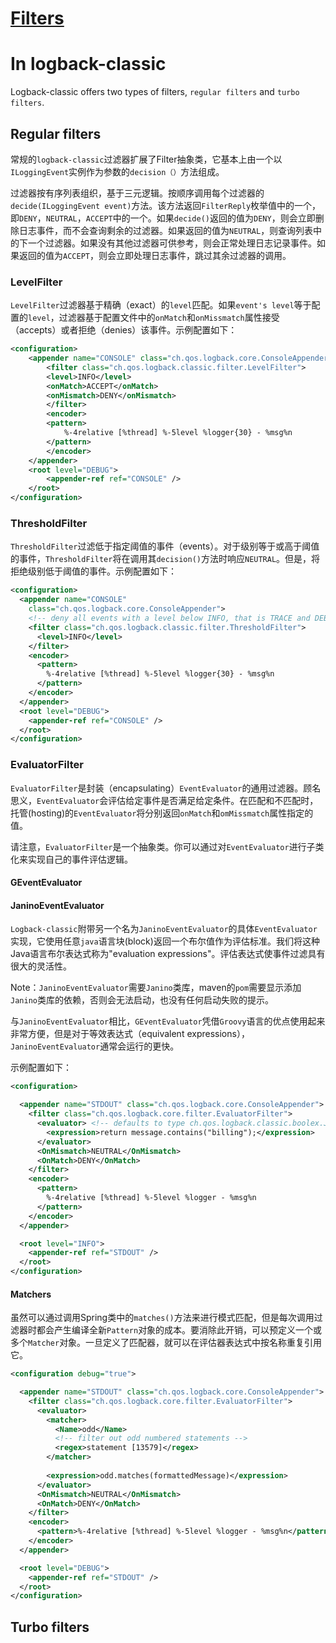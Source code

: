 # [Filters](https://logback.qos.ch/manual/filters.html)

# In logback-classic

Logback-classic offers two types of filters, `regular filters` and `turbo filters`.

## Regular filters

常规的`logback-classic`过滤器扩展了Filter抽象类，它基本上由一个以`ILoggingEvent`实例作为参数的`decision（）`方法组成。

过滤器按有序列表组织，基于三元逻辑。按顺序调用每个过滤器的`decide(ILoggingEvent event)`方法。该方法返回`FilterReply`枚举值中的一个，即`DENY`，`NEUTRAL`，`ACCEPT`中的一个。如果`decide()`返回的值为`DENY`，则会立即删除日志事件，而不会查询剩余的过滤器。如果返回的值为`NEUTRAL`，则查询列表中的下一个过滤器。如果没有其他过滤器可供参考，则会正常处理日志记录事件。如果返回的值为`ACCEPT`，则会立即处理日志事件，跳过其余过滤器的调用。

### LevelFilter

`LevelFilter`过滤器基于精确（exact）的`level`匹配。如果`event's level`等于配置的`level`，过滤器基于配置文件中的`onMatch`和`onMissmatch`属性接受（accepts）或者拒绝（denies）该事件。示例配置如下：

```xml
<configuration>
    <appender name="CONSOLE" class="ch.qos.logback.core.ConsoleAppender">
        <filter class="ch.qos.logback.classic.filter.LevelFilter">
        <level>INFO</level>
        <onMatch>ACCEPT</onMatch>
        <onMismatch>DENY</onMismatch>
        </filter>
        <encoder>
        <pattern>
            %-4relative [%thread] %-5level %logger{30} - %msg%n
        </pattern>
        </encoder>
    </appender>
    <root level="DEBUG">
        <appender-ref ref="CONSOLE" />
    </root>
</configuration>
```

### ThresholdFilter

`ThresholdFilter`过滤低于指定阈值的事件（events）。对于级别等于或高于阈值的事件，`ThresholdFilter`将在调用其`decision()`方法时响应`NEUTRAL`。但是，将拒绝级别低于阈值的事件。示例配置如下：

```xml
<configuration>
  <appender name="CONSOLE"
    class="ch.qos.logback.core.ConsoleAppender">
    <!-- deny all events with a level below INFO, that is TRACE and DEBUG -->
    <filter class="ch.qos.logback.classic.filter.ThresholdFilter">
      <level>INFO</level>
    </filter>
    <encoder>
      <pattern>
        %-4relative [%thread] %-5level %logger{30} - %msg%n
      </pattern>
    </encoder>
  </appender>
  <root level="DEBUG">
    <appender-ref ref="CONSOLE" />
  </root>
</configuration>
```

### EvaluatorFilter

`EvaluatorFilter`是封装（encapsulating）`EventEvaluator`的通用过滤器。顾名思义，`EventEvaluator`会评估给定事件是否满足给定条件。在匹配和不匹配时，托管(hosting)的`EventEvaluator`将分别返回`onMatch`和`omMissmatch`属性指定的值。

请注意，`EvaluatorFilter`是一个抽象类。你可以通过对`EventEvaluator`进行子类化来实现自己的事件评估逻辑。

#### GEventEvaluator

#### JaninoEventEvaluator

`Logback-classic`附带另一个名为`JaninoEventEvaluator`的具体`EventEvaluator`实现，它使用任意`java`语言块(block)返回一个布尔值作为评估标准。我们将这种Java语言布尔表达式称为"evaluation expressions"。评估表达式使事件过滤具有很大的灵活性。

Note：`JaninoEventEvaluator`需要`Janino`类库，maven的`pom`需要显示添加`Janino`类库的依赖，否则会无法启动，也没有任何启动失败的提示。

与`JaninoEventEvaluator`相比，`GEventEvaluator`凭借`Groovy`语言的优点使用起来非常方便，但是对于等效表达式（equivalent expressions），`JaninoEventEvaluator`通常会运行的更快。

示例配置如下：

```xml
<configuration>

  <appender name="STDOUT" class="ch.qos.logback.core.ConsoleAppender">
    <filter class="ch.qos.logback.core.filter.EvaluatorFilter">      
      <evaluator> <!-- defaults to type ch.qos.logback.classic.boolex.JaninoEventEvaluator -->
        <expression>return message.contains("billing");</expression>
      </evaluator>
      <OnMismatch>NEUTRAL</OnMismatch>
      <OnMatch>DENY</OnMatch>
    </filter>
    <encoder>
      <pattern>
        %-4relative [%thread] %-5level %logger - %msg%n
      </pattern>
    </encoder>
  </appender>

  <root level="INFO">
    <appender-ref ref="STDOUT" />
  </root>
</configuration>
```

#### Matchers

虽然可以通过调用Spring类中的`matches()`方法来进行模式匹配，但是每次调用过滤器时都会产生编译全新`Pattern`对象的成本。要消除此开销，可以预定义一个或多个`Matcher`对象。一旦定义了匹配器，就可以在评估器表达式中按名称重复引用它。

```xml
<configuration debug="true">

  <appender name="STDOUT" class="ch.qos.logback.core.ConsoleAppender">
    <filter class="ch.qos.logback.core.filter.EvaluatorFilter">
      <evaluator>        
        <matcher>
          <Name>odd</Name>
          <!-- filter out odd numbered statements -->
          <regex>statement [13579]</regex>
        </matcher>
        
        <expression>odd.matches(formattedMessage)</expression>
      </evaluator>
      <OnMismatch>NEUTRAL</OnMismatch>
      <OnMatch>DENY</OnMatch>
    </filter>
    <encoder>
      <pattern>%-4relative [%thread] %-5level %logger - %msg%n</pattern>
    </encoder>
  </appender>

  <root level="DEBUG">
    <appender-ref ref="STDOUT" />
  </root>
</configuration>
```



## Turbo filters
